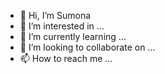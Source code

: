 - 👋 Hi, I’m Sumona
- 👀 I’m interested in ...
- 🌱 I’m currently learning ...
- 💞️ I’m looking to collaborate on ...
- 📫 How to reach me ...

<!---
SumonaNext/SumonaNext is a ✨ special ✨ repository because its `README.md` (this file) appears on your GitHub profile.
You can click the Preview link to take a look at your changes.
--->

